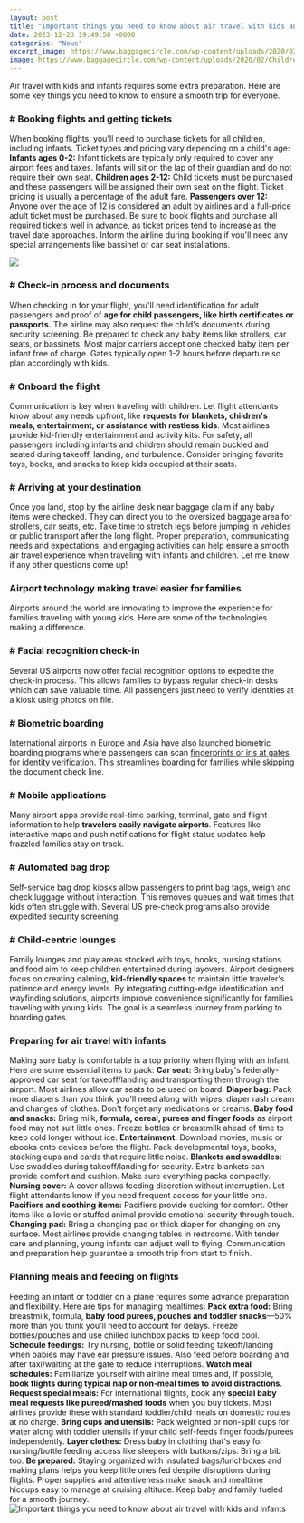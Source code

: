 ```yaml
---
layout: post
title: "Important things you need to know about air travel with kids and infants"
date: 2023-12-23 19:49:58 +0000
categories: "News"
excerpt_image: https://www.baggagecircle.com/wp-content/uploads/2020/02/Childrens-and-infants-in-flight-1024x683.jpg
image: https://www.baggagecircle.com/wp-content/uploads/2020/02/Childrens-and-infants-in-flight-1024x683.jpg
---
```


Air travel with kids and infants requires some extra preparation. Here are some key things you need to know to ensure a smooth trip for everyone. 
### # Booking flights and getting tickets
When booking flights, you'll need to purchase tickets for all children, including infants. Ticket types and pricing vary depending on a child's age:
**Infants ages 0-2:** Infant tickets are typically only required to cover any airport fees and taxes. Infants will sit on the lap of their guardian and do not require their own seat. 
**Children ages 2-12:** Child tickets must be purchased and these passengers will be assigned their own seat on the flight. Ticket pricing is usually a percentage of the adult fare. 
**Passengers over 12:** Anyone over the age of 12 is considered an adult by airlines and a full-price adult ticket must be purchased. 
Be sure to book flights and purchase all required tickets well in advance, as ticket prices tend to increase as the travel date approaches. Inform the airline during booking if you'll need any special arrangements like bassinet or car seat installations. 

![](https://cdn.shopify.com/s/files/1/0763/4793/files/Lap-infant-on-airplane.jpg?v=1551886315)
### # Check-in process and documents
When checking in for your flight, you'll need identification for adult passengers and proof of **age for child passengers, like birth certificates or passports.** The airline may also request the child's documents during security screening. 
Be prepared to check any baby items like strollers, car seats, or bassinets. Most major carriers accept one checked baby item per infant free of charge. Gates typically open 1-2 hours before departure so plan accordingly with kids. 
### # Onboard the flight 
Communication is key when traveling with children. Let flight attendants know about any needs upfront, like **requests for blankets, children's meals, entertainment, or assistance with restless kids**. Most airlines provide kid-friendly entertainment and activity kits. 
For safety, all passengers including infants and children should remain buckled and seated during takeoff, landing, and turbulence. Consider bringing favorite toys, books, and snacks to keep kids occupied at their seats. 
### # Arriving at your destination  
Once you land, stop by the airline desk near baggage claim if any baby items were checked. They can direct you to the oversized baggage area for strollers, car seats, etc. Take time to stretch legs before jumping in vehicles or public transport after the long flight. 
Proper preparation, communicating needs and expectations, and engaging activities can help ensure a smooth air travel experience when traveling with infants and children. Let me know if any other questions come up!
### Airport technology making travel easier for families 
Airports around the world are innovating to improve the experience for families traveling with young kids. Here are some of the technologies making a difference.
### # Facial recognition check-in 
Several US airports now offer facial recognition options to expedite the check-in process. This allows families to bypass regular check-in desks which can save valuable time. All passengers just need to verify identities at a kiosk using photos on file. 
### # Biometric boarding 
International airports in Europe and Asia have also launched biometric boarding programs where passengers can scan [fingerprints or iris at gates for identity verification](https://travelokla.github.io/2024-01-06-comment-r-xe9pondre-xe0-une-convocation-xe0-la-cour/). This streamlines boarding for families while skipping the document check line. 
### # Mobile applications 
Many airport apps provide real-time parking, terminal, gate and flight information to help **travelers easily navigate airports**. Features like interactive maps and push notifications for flight status updates help frazzled families stay on track. 
### # Automated bag drop 
Self-service bag drop kiosks allow passengers to print bag tags, weigh and check luggage without interaction. This removes queues and wait times that kids often struggle with. Several US pre-check programs also provide expedited security screening. 
### # Child-centric lounges 
Family lounges and play areas stocked with toys, books, nursing stations and food aim to keep children entertained during layovers. Airport designers focus on creating calming, **kid-friendly spaces** to maintain little traveler's patience and energy levels.
By integrating cutting-edge identification and wayfinding solutions, airports improve convenience significantly for families traveling with young kids. The goal is a seamless journey from parking to boarding gates.
### Preparing for air travel with infants 
Making sure baby is comfortable is a top priority when flying with an infant. Here are some essential items to pack:
**Car seat:** Bring baby's federally-approved car seat for takeoff/landing and transporting them through the airport. Most airlines allow car seats to be used on board.
**Diaper bag:** Pack more diapers than you think you'll need along with wipes, diaper rash cream and changes of clothes. Don't forget any medications or creams. 
**Baby food and snacks:** Bring milk, **formula, cereal, purees and finger foods** as airport food may not suit little ones. Freeze bottles or breastmilk ahead of time to keep cold longer without ice. 
**Entertainment:** Download movies, music or ebooks onto devices before the flight. Pack developmental toys, books, stacking cups and cards that require little noise.
**Blankets and swaddles:** Use swaddles during takeoff/landing for security. Extra blankets can provide comfort and cushion. Make sure everything packs compactly. 
**Nursing cover:** A cover allows feeding discretion without interruption. Let flight attendants know if you need frequent access for your little one. 
**Pacifiers and soothing items:** Pacifiers provide sucking for comfort. Other items like a lovie or stuffed animal provide emotional security through touch. 
**Changing pad:** Bring a changing pad or thick diaper for changing on any surface. Most airlines provide changing tables in restrooms.
With tender care and planning, young infants can adjust well to flying. Communication and preparation help guarantee a smooth trip from start to finish.
### Planning meals and feeding on flights 
Feeding an infant or toddler on a plane requires some advance preparation and flexibility. Here are tips for managing mealtimes:
**Pack extra food:** Bring breastmilk, formula, **baby food purees, pouches and toddler snacks**—50% more than you think you'll need to account for delays. Freeze bottles/pouches and use chilled lunchbox packs to keep food cool. 
**Schedule feedings:** Try nursing, bottle or solid feeding takeoff/landing when babies may have ear pressure issues. Also feed before boarding and after taxi/waiting at the gate to reduce interruptions. 
**Watch meal schedules:** Familiarize yourself with airline meal times and, if possible, **book flights during typical nap or non-meal times to avoid distractions**. 
**Request special meals:** For international flights, book any **special baby meal requests like pureed/mashed foods** when you buy tickets. Most airlines provide these with standard toddler/child meals on domestic routes at no charge. 
**Bring cups and utensils:** Pack weighted or non-spill cups for water along with toddler utensils if your child self-feeds finger foods/purees independently. 
**Layer clothes:** Dress baby in clothing that's easy for nursing/bottle feeding access like sleepers with buttons/zips. Bring a bib too.
**Be prepared:** Staying organized with insulated bags/lunchboxes and making plans helps you keep little ones fed despite disruptions during flights.
Proper supplies and attentiveness make snack and mealtime hiccups easy to manage at cruising altitude. Keep baby and family fueled for a smooth journey.
![Important things you need to know about air travel with kids and infants](https://www.baggagecircle.com/wp-content/uploads/2020/02/Childrens-and-infants-in-flight-1024x683.jpg)